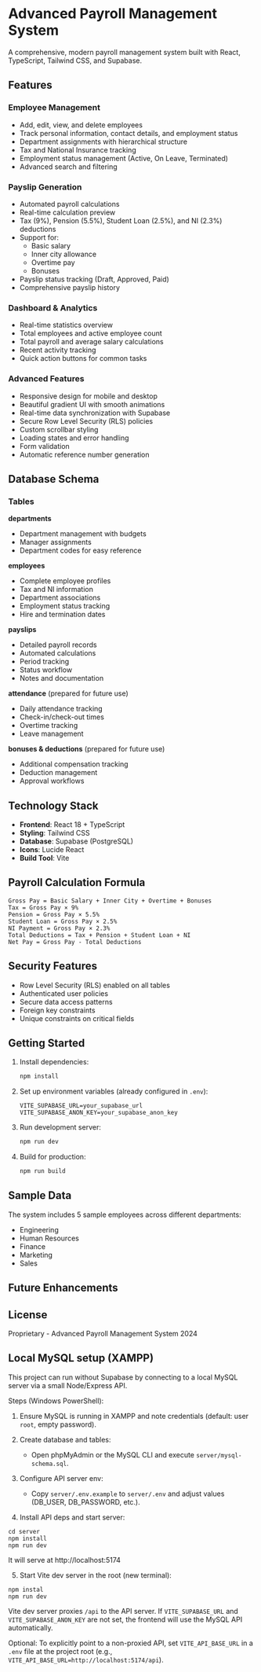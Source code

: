 # Advanced Payroll Management System

A comprehensive, modern payroll management system built with React, TypeScript, Tailwind CSS, and Supabase.

## Features

### Employee Management
- Add, edit, view, and delete employees
- Track personal information, contact details, and employment status
- Department assignments with hierarchical structure
- Tax and National Insurance tracking
- Employment status management (Active, On Leave, Terminated)
- Advanced search and filtering

### Payslip Generation
- Automated payroll calculations
- Real-time calculation preview
- Tax (9%), Pension (5.5%), Student Loan (2.5%), and NI (2.3%) deductions
- Support for:
  - Basic salary
  - Inner city allowance
  - Overtime pay
  - Bonuses
- Payslip status tracking (Draft, Approved, Paid)
- Comprehensive payslip history

### Dashboard & Analytics
- Real-time statistics overview
- Total employees and active employee count
- Total payroll and average salary calculations
- Recent activity tracking
- Quick action buttons for common tasks

### Advanced Features
- Responsive design for mobile and desktop
- Beautiful gradient UI with smooth animations
- Real-time data synchronization with Supabase
- Secure Row Level Security (RLS) policies
- Custom scrollbar styling
- Loading states and error handling
- Form validation
- Automatic reference number generation

## Database Schema

### Tables

**departments**
- Department management with budgets
- Manager assignments
- Department codes for easy reference

**employees**
- Complete employee profiles
- Tax and NI information
- Department associations
- Employment status tracking
- Hire and termination dates

**payslips**
- Detailed payroll records
- Automated calculations
- Period tracking
- Status workflow
- Notes and documentation

**attendance** (prepared for future use)
- Daily attendance tracking
- Check-in/check-out times
- Overtime tracking
- Leave management

**bonuses & deductions** (prepared for future use)
- Additional compensation tracking
- Deduction management
- Approval workflows

## Technology Stack

- **Frontend**: React 18 + TypeScript
- **Styling**: Tailwind CSS
- **Database**: Supabase (PostgreSQL)
- **Icons**: Lucide React
- **Build Tool**: Vite

## Payroll Calculation Formula

```
Gross Pay = Basic Salary + Inner City + Overtime + Bonuses
Tax = Gross Pay × 9%
Pension = Gross Pay × 5.5%
Student Loan = Gross Pay × 2.5%
NI Payment = Gross Pay × 2.3%
Total Deductions = Tax + Pension + Student Loan + NI
Net Pay = Gross Pay - Total Deductions
```

## Security Features

- Row Level Security (RLS) enabled on all tables
- Authenticated user policies
- Secure data access patterns
- Foreign key constraints
- Unique constraints on critical fields

## Getting Started

1. Install dependencies:
   ```bash
   npm install
   ```

2. Set up environment variables (already configured in `.env`):
   ```
   VITE_SUPABASE_URL=your_supabase_url
   VITE_SUPABASE_ANON_KEY=your_supabase_anon_key
   ```

3. Run development server:
   ```bash
   npm run dev
   ```

4. Build for production:
   ```bash
   npm run build
   ```

## Sample Data

The system includes 5 sample employees across different departments:
- Engineering
- Human Resources
- Finance
- Marketing
- Sales

## Future Enhancements


## License

Proprietary - Advanced Payroll Management System 2024

## Local MySQL setup (XAMPP)

This project can run without Supabase by connecting to a local MySQL server via a small Node/Express API.

Steps (Windows PowerShell):

1) Ensure MySQL is running in XAMPP and note credentials (default: user `root`, empty password).

2) Create database and tables:

   - Open phpMyAdmin or the MySQL CLI and execute `server/mysql-schema.sql`.

3) Configure API server env:

   - Copy `server/.env.example` to `server/.env` and adjust values (DB_USER, DB_PASSWORD, etc.).

4) Install API deps and start server:

```
cd server
npm install
npm run dev
```

It will serve at http://localhost:5174

5) Start Vite dev server in the root (new terminal):

```
npm instal
npm run dev
```

Vite dev server proxies `/api` to the API server. If `VITE_SUPABASE_URL` and `VITE_SUPABASE_ANON_KEY` are not set, the frontend will use the MySQL API automatically.

Optional: To explicitly point to a non-proxied API, set `VITE_API_BASE_URL` in a `.env` file at the project root (e.g., `VITE_API_BASE_URL=http://localhost:5174/api`).

